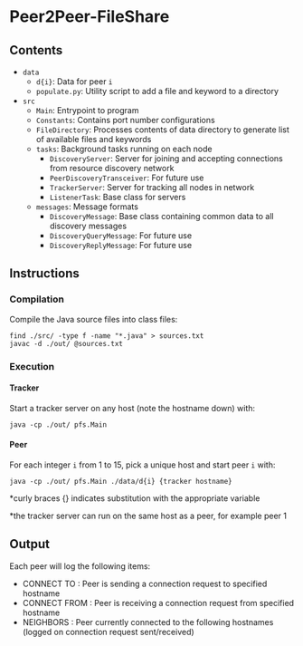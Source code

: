 # Peer2Peer-FileShare
## Contents
- `data`
  - `d{i}`: Data for peer `i`
  - `populate.py`: Utility script to add a file and keyword to a directory
- `src`
  - `Main`:
  Entrypoint to program
  - `Constants`:
  Contains port number configurations
  - `FileDirectory`:
  Processes contents of data directory to generate list of available files and keywords
  - `tasks`: Background tasks running on each node
    - `DiscoveryServer`: Server for joining and accepting connections from resource discovery network
    - `PeerDiscoveryTransceiver`: For future use
    - `TrackerServer`: Server for tracking all nodes in network
    - `ListenerTask`: Base class for servers
  - `messages`: Message formats
    - `DiscoveryMessage`: Base class containing common data to all discovery messages
    - `DiscoveryQueryMessage`: For future use
    - `DiscoveryReplyMessage`: For future use
## Instructions
### Compilation
Compile the Java source files into class files:
```
find ./src/ -type f -name "*.java" > sources.txt
javac -d ./out/ @sources.txt
```

### Execution
#### Tracker
Start a tracker server on any host (note the hostname down) with:
```
java -cp ./out/ pfs.Main
```

#### Peer
For each integer `i` from 1 to 15, pick a unique host and start peer `i` with:
```
java -cp ./out/ pfs.Main ./data/d{i} {tracker hostname}
```

*curly braces {} indicates substitution with the appropriate variable

*the tracker server can run on the same host as a peer, for example peer 1

## Output
Each peer will log the following items:
- CONNECT TO <hostname>: Peer is sending a connection request to specified hostname
- CONNECT FROM <hostname>: Peer is receiving a connection request from specified hostname
- NEIGHBORS <hostnames>: Peer currently connected to the following hostnames (logged on connection request sent/received)